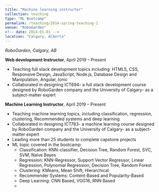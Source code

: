 ```yaml
---
title: "Machine learning instructor"
collection: teaching
type: "ML Bootcamp"
permalink: /teaching/2014-spring-teaching-1
venue: "RoboGarden"
<!-- date: 2014-01-01 -->
location: "Calgary, Alberta"
---
```

<!-- Output copied to clipboard! -->

<!-----

Yay, no errors, warnings, or alerts!

Conversion time: 0.321 seconds.


Using this Markdown file:

1. Paste this output into your source file.
2. See the notes and action items below regarding this conversion run.
3. Check the rendered output (headings, lists, code blocks, tables) for proper
   formatting and use a linkchecker before you publish this page.

Conversion notes:

* Docs to Markdown version 1.0β34
* Sun Feb 05 2023 14:39:32 GMT-0800 (PST)
* Source doc: Untitled document
----->


_RoboGarden, Calgary, AB_

**Web development Instructor**, April 2019 – Present



* Teaching full stack development  topics including: HTML5, CSS, Responsive Design, JavaScript, Node.js, Database Design and Manipulation, Angular, ​​Ionic 
* Collaborated in designing ICT694- a full stack development  course designed by RoboGarden company and the University of Calgary- as a subject-matter expert

**Machine Learning Instructor**, April 2019 – Present



* Teaching machine learning topics, including classification, regression, clustering, Recommended systems and deep learning
* Collaborated in designing ICT783- a machine learning course designed by RoboGarden company and the University of Calgary- as a subject-matter expert
* Leading more than 25  students to complete capstone projects
* ML topic covered in the bootcamp:
    * Classification: KNN-classifier, Decision Tree, Random Forest, SVC, SVM, Naïve Bayes
    * Regression: KNN-Regressor, Support Vector Regressor, Linear Regression, Polynomial Regression, Decision Tree, Random Forest
    * Clustering: KMeans, Mean Shift, Hierarchical
    * Recommender Systems: Content-Based and Popularity-Based
    * Deep Learning: CNN Based, VGG16, RNN Based
    * 

<!-- Heading 1
======

Heading 2
======

Heading 3
====== -->
